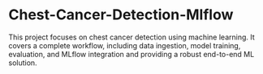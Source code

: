 # Chest-Cancer-Detection-Mlflow
This project focuses on chest cancer detection using machine learning. It covers a complete workflow, including data ingestion, model training, evaluation, and MLflow integration and providing a robust end-to-end ML solution.
